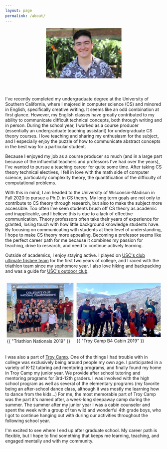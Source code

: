 ```yaml
---
layout: page
permalink: /about/
---
```


<style>
    .img-single{
        display:flex;
        width:50%;
        margin:auto;
        padding-bottom:20px;
    }
    .img-group{
        display:flex;
        width:100%;
        margin:auto;
        padding-top:15px;
    }

    .flex-container{
        display:flex;
    }

    .flex-aspect .img-container1{
        flex:1.185;
    }

    .flex-aspect .img-container2{
        flex:1.5;
    }

    .padding {
        padding: 0px 5px 20px 5px;
    }

</style>

<div class = "img-single flex-container flex-aspect">
    <div class = "img-container2 padding">
        <img src="/resources/personal_photo_headshot.jpg" alt="East Lansing, MI" class = "baseimg"/>
    </div>
</div>

I've recently completed my undergraduate degree at the University of Southern California, where I majored in computer science (CS) and minored in English, specifically creative writing. It seems like an odd combination at first glance. However, my English classes have greatly contributed to my ability to communicate difficult technical concepts, both through writing and in person. During the school year, I worked as a course producer (essentially an undergraduate teaching assistant) for undergraduate CS theory courses. I love teaching and sharing my enthusiasm for the subject, and I especially enjoy the puzzle of how to communicate abstract concepts in the best way for a particular student.

Because I enjoyed my job as a course producer so much (and in a large part because of the influential teachers and professors I've had over the years), I've wanted to pursue a teaching career for quite some time. After taking CS theory technical electives, I fell in love with the math side of computer science, particularly complexity theory, the quantification of the difficulty of computational problems.

With this in mind, I am headed to the University of Wisconsin-Madison in Fall 2020 to pursue a Ph.D. in CS theory. My long term goals are not only to contribute to CS theory through research, but also to make the subject more accessible. Too often I’ve seen students brush off CS theory as academic and inapplicable, and I believe this is due to a lack of effective communication. Theory professors often take their years of experience for granted, losing touch with how little background knowledge students have. By focusing on communicating with students at their level of understanding, I hope to make CS theory more appealing. Becoming a professor seems like the perfect career path for me because it combines my passion for teaching, drive to research, and need to continue actively learning.

Outside of academics, I enjoy staying active. I played on <a href="http://www.uscwomensultimate.com/">USC's club ultimate frisbee team</a> for the first two years of college, and I raced with the triathlon team since my sophomore year. I also love hiking and backpacking and was a guide for <a href="http://scoutfitters.org/">USC's outdoor club</a>.

<div class="img-group flex-container flex-aspect">

  <div class = "img-container1 padding">
    <img src="/resources/personal_photo_triathlon.jpg" alt="Triathlon Nationals 2019" class = "baseimg"/>
    <figcaption class="caption">{{ "Triathlon Nationals 2019" }}</figcaption>
  </div>

  <div class = "img-container2 padding">
  <img src="/resources/personal_photo_troy_camp.jpg" alt="Troy Camp B4 2019" class = "baseimg"/>
  <figcaption class="caption">{{ "Troy Camp B4 Cabin 2019" }}</figcaption>
  </div>

</div>


I was also a part of <a href="https://www.troycamp.org/">Troy Camp</a>. One of the things I had trouble with in college was exclusively being around people my own age. I participated in a variety of K-12 tutoring and mentoring programs, and finally found my home in Troy Camp my junior year. We provide after school tutoring and mentoring programs for 3rd-12th graders. I was involved with the high school program as well as several of the elementary programs (my favorite being an after-school dance class, although it was mostly me learning how to dance from the kids...) For me, the most memorable part of Troy Camp was the part it's named after, a week-long sleepaway camp during the summer. The summer after my junior year I was a cabin counselor and spent the week with a group of ten wild and wonderful 4th grade boys, who I got to continue hanging out with during our activities throughout the following school year.

I'm excited to see where I end up after graduate school. My career path is flexible, but I hope to find something that keeps me learning, teaching, and engaged mentally and with my community.
